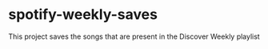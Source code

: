 # spotify-weekly-saves
This project saves the songs that are present in the Discover Weekly playlist